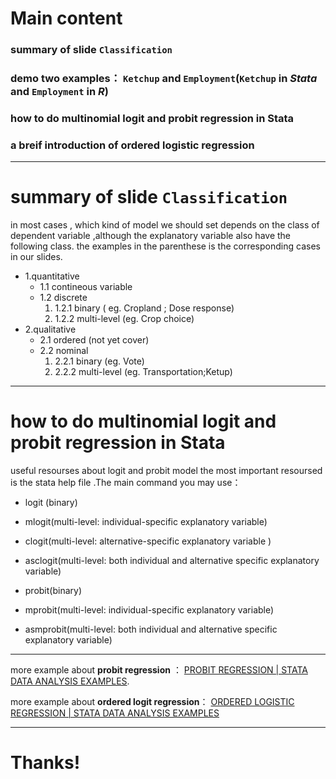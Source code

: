 
# Main content

### summary of slide `Classification`

### demo two examples： `Ketchup` and `Employment`(`Ketchup` in *Stata* and `Employment` in *R*)

### how to do multinomial logit and probit regression in Stata


### a breif introduction of ordered logistic regression
---------------------------------------------------

# summary of slide `Classification`

in most cases , which kind of model we should set depends on the class of dependent variable ,although the explanatory variable also have the following class. the examples in the parenthese is the corresponding cases in our slides.

-   1.quantitative
    -   1.1 contineous variable
    -   1.2 discrete
        1.  1.2.1 binary ( eg. Cropland ; Dose response)
        2.  1.2.2 multi-level (eg. Crop choice)
-   2.qualitative
    -   2.1 ordered (not yet cover)
    -   2.2 nominal    
        1.  2.2.1 binary (eg. Vote)
        2.  2.2.2 multi-level (eg. Transportation;Ketup)

--------   

# how to do multinomial logit and probit regression in Stata
useful resourses about logit and probit model the most important resoursed is the stata help file .The main command you may use：
-   logit (binary)
-   mlogit(multi-level: individual-specific explanatory variable)
-   clogit(multi-level: alternative-specific explanatory variable )
-   asclogit(multi-level: both individual and alternative specific explanatory variable)

-   probit(binary)
-   mprobit(multi-level: individual-specific explanatory variable)
-   asmprobit(multi-level: both individual and alternative specific explanatory variable)
----------
more example about **probit regression** ： [PROBIT REGRESSION | STATA DATA ANALYSIS EXAMPLES](https://stats.idre.ucla.edu/stata/dae/probit-regression/).

more example about **ordered logit regression**： [ORDERED LOGISTIC REGRESSION | STATA DATA ANALYSIS EXAMPLES](https://stats.idre.ucla.edu/stata/dae/ordered-logistic-regression/)


---------
# Thanks!
